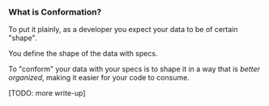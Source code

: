 ### What is Conformation?

To put it plainly, as a developer you expect your data to be of certain "shape".

You define the shape of the data with specs.

To "conform" your data with your specs is to shape it in a way that is <em>better organized</em>, making it easier for your code to consume.

[TODO: more write-up]
